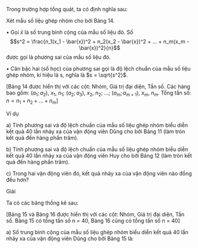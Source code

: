 Trong trường hợp tổng quát, ta có định nghĩa sau:

Xét mẫu số liệu ghép nhóm cho bởi Bảng 14.

• Gọi $\bar{x}$ là số trung bình cộng của mẫu số liệu đó.
Số 
$$s^2 = \frac{n_1(x_1 - \bar{x})^2 + n_2(x_2 - \bar{x})^2 + ... + n_m(x_m - \bar{x})^2}{n}$$
được gọi là phương sai của mẫu số liệu đó.

• Căn bậc hai (số học) của phương sai gọi là độ lệch chuẩn của mẫu số liệu ghép nhóm, kí hiệu là s, nghĩa là $s = \sqrt{s^2}$.

[Bảng 14 được hiển thị với các cột: Nhóm, Giá trị đại diện, Tần số. Các hàng bao gồm: $(a_1 ; a_2)$, $x_1$, $n_1$; $(a_2 ; a_3)$, $x_2$, $n_2$; ...; $(a_m ; a_{m+1})$, $x_m$, $n_m$. Tổng tần số: $n = n_1 + n_2 + ... + n_m$]

Ví dụ

a) Tính phương sai và độ lệch chuẩn của mẫu số liệu ghép nhóm biểu diễn kết quả 40 lần nhảy xa của vận động viên Dũng cho bởi Bảng 11 (làm tròn kết quả đến hàng phần trăm).

b) Tính phương sai và độ lệch chuẩn của mẫu số liệu ghép nhóm biểu diễn kết quả 40 lần nhảy xa của vận động viên Huy cho bởi Bảng 12 (làm tròn kết quả đến hàng phần trăm).

c) Trong hai vận động viên đó, kết quả nhảy xa của vận động viên nào đồng đều hơn?

Giải

Ta có các bảng thống kê sau:

[Bảng 15 và Bảng 16 được hiển thị với các cột: Nhóm, Giá trị đại diện, Tần số. Bảng 15 có tổng tần số n = 40, Bảng 16 cũng có tổng tần số n = 40]

a) Số trung bình cộng của mẫu số liệu ghép nhóm biểu diễn kết quả 40 lần nhảy xa của vận động viên Dũng cho bởi Bảng 15 là: